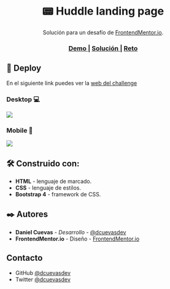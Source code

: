 <h1 align="center">📟 Huddle landing page</h1>

<div align="center">
    Solución para un desafío de  <a href="https://www.frontendmentor.io/" target="_blank">FrontendMentor.io</a>.
</div>

<div align="center">
  <h3>
    <a href="https://dcuevasdev.github.io/huddle-landing-page/">
      Demo
    </a>
    <span> | </span>
    <a href="https://github.com/dcuevas24/huddle-landing-page">
      Solución
    </a>
    <span> | </span>
    <a href="https://www.frontendmentor.io/challenges/huddle-landing-page-with-a-single-introductory-section-B_2Wvxgi0">
      Reto
    </a>
  </h3>
</div>

## 🚀 Deploy

En el siguiente link puedes ver la [web del challenge](https://dcuevasdev.github.io/huddle-landing-page/ "web del challenge")

### Desktop 💻

![](https://i.imgur.com/PGDRMFb.png)

### Mobile 📱

![](https://i.imgur.com/teag7Hu.png)

## 🛠️ Construido con:

- **HTML** - lenguaje de marcado.
- **CSS** - lenguaje de estilos.
- **Bootstrap 4** - framework de CSS.

## ✒️ Autores

- **Daniel Cuevas** - _Desarrollo_ - [@dcuevasdev](https://twitter.com/dcuevasr24 "@dcuevasdev")
- **FrontendMentor.io** - Diseño - [FrontendMentor.io](https://www.frontendmentor.io/ "FrontendMentor.io")

## Contacto

- GitHub [@dcuevasdev](https://github.com/dcuevasdev)
- Twitter [@dcuevasdev](https://twitter.com/dcuevasdev)
